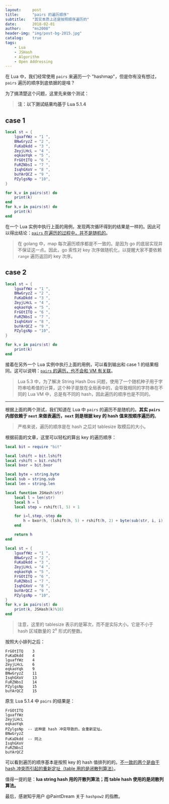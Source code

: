 ```yaml
---
layout:     post
title:      "pairs 的遍历顺序"
subtitle:   "其实本质上还是按照顺序遍历的"
date:       2018-02-01
author:     "ms2008"
header-img: "img/post-bg-2015.jpg"
catalog:    true
tags:
    - Lua
    - JSHash
    - Algorithm
    - Open Addressing
---
```


在 Lua 中，我们经常使用 `pairs` 来遍历一个 "hashmap"，但是你有没有想过，`pairs` 遍历的顺序到底依据的是啥？

为了搞清楚这个问题，这里先来做个测试：

> **注：以下测试结果均基于 Lua 5.1.4**

## case 1

```lua
local st = {
    lguafYWz = "1 ",
    BNwGryzZ = "2 ",
    FuKaDkdd = "3 ",
    ZeyjLHcL = "4 ",
    eqkaoYqk = "5 ",
    FrGOtITQ = "6 ",
    FuRZNbsI = "7 ",
    IsqhGXoV = "8 ",
    buYArQCZ = "9 ",
    PZylgsNp = "10",
}

for k,v in pairs(st) do
    print(k)
end
for k,v in pairs(st) do
    print(k)
end
```

在一个 Lua 实例中执行上面的用例，发现两次循环得到的结果是一样的。因此可以得出结论：<u>`pairs` 在遍历的过程中，并不是随机的</u>。

> 在 golang 中，map 每次遍历顺序都是不一致的。是因为 go 的底层实现并不保证这一点。因此，go 索性对 key 次序做随机化，以提醒大家不要依赖 `range` 遍历返回的 key 次序。

## case 2

```lua
local st = {
    lguafYWz = "1 ",
    BNwGryzZ = "2 ",
    FuKaDkdd = "3 ",
    ZeyjLHcL = "4 ",
    eqkaoYqk = "5 ",
    FrGOtITQ = "6 ",
    FuRZNbsI = "7 ",
    IsqhGXoV = "8 ",
    buYArQCZ = "9 ",
    PZylgsNp = "10",
}

for k,v in pairs(st) do
    print(k)
end
```

接着在另外一个 Lua 实例中执行上面的用例，可以看到输出和 case 1 的结果相同。这可以说明：<u>`pairs` 的遍历，也不会和 VM 有关联</u>。

> Lua 5.3 中，为了解决 String Hash Dos 问题，使用了一个随机种子用于字符串哈希值的计算，这个种子是放在全局表中的，会导致相同的字符串在不同的 Lua VM 中，总是有不同的 hash，因此遍历的顺序也是不同的。

***

根据上面的两个测试，我们知道在 Lua 中 `pairs` 的遍历不是随机的。**其实 `pairs` 内部依赖于 `next` 来做表遍历，`next` 则是根据 key 的 hash 值来按顺序遍历的**。

> 严格来说，遍历的顺序是在 hash 之后对 tablesize 取模后的大小。

根据前面的文章，这里可以轻松的算出 key 的遍历顺序：

```lua
local bit = require "bit"

local lshift = bit.lshift
local rshift = bit.rshift
local bxor = bit.bxor

local byte = string.byte
local sub = string.sub
local len = string.len

local function JSHash(str)
    local l = len(str)
    local h = l
    local step = rshift(l, 5) + 1

    for i=l,step,-step do
        h = bxor(h, (lshift(h, 5) + rshift(h, 2) + byte(sub(str, i, i))))
    end

    return h
end

local st = {
    lguafYWz = "1 ",
    BNwGryzZ = "2 ",
    FuKaDkdd = "3 ",
    ZeyjLHcL = "4 ",
    eqkaoYqk = "5 ",
    FrGOtITQ = "6 ",
    FuRZNbsI = "7 ",
    IsqhGXoV = "8 ",
    buYArQCZ = "9 ",
    PZylgsNp = "10",
}
for k,v in pairs(st) do
    print(k, JSHash(k)%16)
end
```

> 注意，这里的 tablesize 表示的是幂次，而不是实际大小。它是不小于 hash 区域数量的 2<sup>n</sup> 形式的整数。

按照大小排列之后：

```
FrGOtITQ    3
FuKaDkdd    4
lguafYWz    4
ZeyjLHcL    6
eqkaoYqk    9
BNwGryzZ    11
IsqhGXoV    13
FuRZNbsI    14
PZylgsNp    15
buYArQCZ    15
```

原生 Lua 5.1.4 中 `pairs` 的结果是：

```
FrGOtITQ
lguafYWz
ZeyjLHcL
eqkaoYqk
PZylgsNp  -- 这种是 hash 冲突导致的，会重新定址。
BNwGryzZ
FuKaDkdd  -- 同上
IsqhGXoV
FuRZNbsI
buYArQCZ
```

可以看到遍历的顺序基本是按照 key 的 hash 值排列的的。<u>不一致的两个是由于 hash 冲突而引起的重新定址（table 用的是闭散列算法）</u>。

值得一提的是：**lua string hash 用的开散列算法；而 table hash 使用的是闭散列算法。**

最后，感谢知乎用户 @PaintDream 关于 `hashpow2` 的指教。
